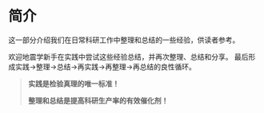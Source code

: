 # 简介

这一部分介绍我们在日常科研工作中整理和总结的一些经验，供读者参考。

欢迎地震学新手在实践中尝试这些经验总结，并再次整理、总结和分享。
最后形成实践→整理→总结→再实践→再整理→再总结的良性循环。

> **实践是检验真理的唯一标准！**
>
> **整理和总结是提高科研生产率的有效催化剂！**

